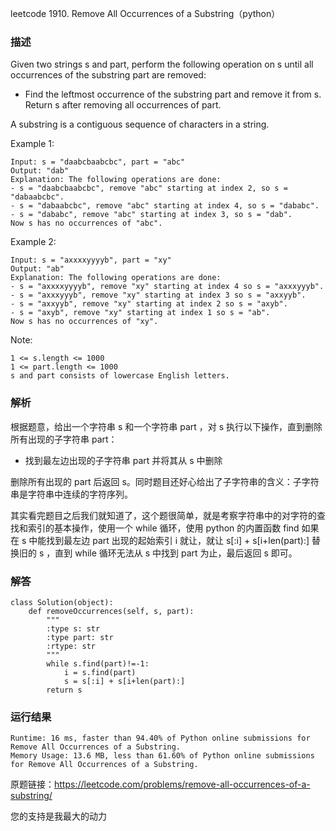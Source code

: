leetcode  1910. Remove All Occurrences of a Substring（python）

### 描述


Given two strings s and part, perform the following operation on s until all occurrences of the substring part are removed:

* Find the leftmost occurrence of the substring part and remove it from s.
Return s after removing all occurrences of part.

A substring is a contiguous sequence of characters in a string.




Example 1:


	Input: s = "daabcbaabcbc", part = "abc"
	Output: "dab"
	Explanation: The following operations are done:
	- s = "daabcbaabcbc", remove "abc" starting at index 2, so s = "dabaabcbc".
	- s = "dabaabcbc", remove "abc" starting at index 4, so s = "dababc".
	- s = "dababc", remove "abc" starting at index 3, so s = "dab".
	Now s has no occurrences of "abc".
	
Example 2:

	Input: s = "axxxxyyyyb", part = "xy"
	Output: "ab"
	Explanation: The following operations are done:
	- s = "axxxxyyyyb", remove "xy" starting at index 4 so s = "axxxyyyb".
	- s = "axxxyyyb", remove "xy" starting at index 3 so s = "axxyyb".
	- s = "axxyyb", remove "xy" starting at index 2 so s = "axyb".
	- s = "axyb", remove "xy" starting at index 1 so s = "ab".
	Now s has no occurrences of "xy".




Note:
	
	1 <= s.length <= 1000
	1 <= part.length <= 1000
	s​​​​​​ and part consists of lowercase English letters.


### 解析

根据题意，给出一个字符串 s 和一个字符串 part ，对 s 执行以下操作，直到删除所有出现的子字符串 part：

* 找到最左边出现的子字符串 part 并将其从 s 中删除

删除所有出现的 part 后返回 s。同时题目还好心给出了子字符串的含义：子字符串是字符串中连续的字符序列。

其实看完题目之后我们就知道了，这个题很简单，就是考察字符串中的对字符的查找和索引的基本操作，使用一个 while 循环，使用 python 的内置函数 find 如果在 s 中能找到最左边 part 出现的起始索引 i 就让，就让 s[:i] + s[i+len(part):] 替换旧的 s ，直到 while 循环无法从 s 中找到 part 为止，最后返回 s 即可。


### 解答
				
	class Solution(object):
	    def removeOccurrences(self, s, part):
	        """
	        :type s: str
	        :type part: str
	        :rtype: str
	        """
	        while s.find(part)!=-1:
	            i = s.find(part)
	            s = s[:i] + s[i+len(part):]
	        return s
	            
            

            	      
			
### 运行结果

	Runtime: 16 ms, faster than 94.40% of Python online submissions for Remove All Occurrences of a Substring.
	Memory Usage: 13.6 MB, less than 61.60% of Python online submissions for Remove All Occurrences of a Substring.


原题链接：https://leetcode.com/problems/remove-all-occurrences-of-a-substring/



您的支持是我最大的动力
